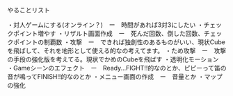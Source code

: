 やることリスト

・対人ゲームにする(オンライン？)　ー　時間があれば3対3にしたい
・チェックポイント増やす
・リザルト画面作成　ー　死んだ回数、倒した回数、チェックポイントの制覇数
・攻撃　ー　できれば独創性のあるものがいい、現状Cubeを飛ばして、それを地形として使える的なの考えてます。
・ため攻撃　ー　攻撃の手段の強化版を考えてる。現状でかめのCubeを飛ばす
・透明化モーション
・Gameシーンのエフェクト　ー　Ready...FIGHT!!的なのとか、ピピーって笛の音が鳴ってFINISH!!的なのとか
・メニュー画面の作成　ー　音量とか
・マップの強化
